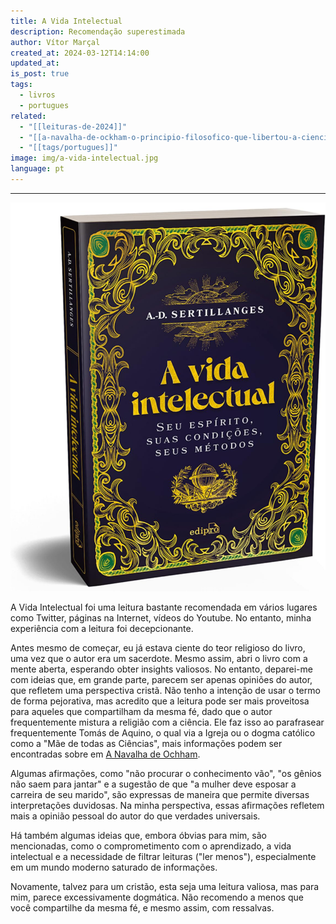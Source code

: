 ```yaml
---
title: A Vida Intelectual
description: Recomendação superestimada
author: Vítor Marçal
created_at: 2024-03-12T14:14:00
updated_at: 
is_post: true
tags:
  - livros
  - portugues
related:
  - "[[leituras-de-2024]]"
  - "[[a-navalha-de-ockham-o-principio-filosofico-que-libertou-a-ciencia-e-ajudou-a-explicar-o-universo]]"
  - "[[tags/portugues]]"
image: img/a-vida-intelectual.jpg
language: pt
---
```

----

![a-vida-intelectual](img/a-vida-intelectual.jpg)

A Vida Intelectual foi uma leitura bastante recomendada em vários lugares  como Twitter, páginas na Internet, vídeos do Youtube. No entanto, minha experiência com a leitura foi decepcionante.

Antes mesmo de começar, eu já estava ciente do teor religioso do livro, uma vez que o autor era um sacerdote. Mesmo assim, abri o livro com a mente aberta, esperando obter insights valiosos. No entanto, deparei-me com ideias que, em grande parte, parecem ser apenas opiniões do autor, que refletem uma perspectiva cristã. Não tenho a intenção de usar o termo de forma pejorativa, mas acredito que a leitura pode ser mais proveitosa para aqueles que compartilham da mesma fé, dado que o autor frequentemente mistura a religião com a ciência. Ele faz isso ao parafrasear frequentemente Tomás de Aquino, o qual via a Igreja ou o dogma católico como a "Mãe de todas as Ciências", mais informações podem ser encontradas sobre em [A Navalha de Ochham](a-navalha-de-ockham-o-principio-filosofico-que-libertou-a-ciencia-e-ajudou-a-explicar-o-universo).

Algumas afirmações, como "não procurar o conhecimento vão", "os gênios não saem para jantar" e a sugestão de que "a mulher deve esposar a carreira de seu marido", são expressas de maneira que permite diversas interpretações duvidosas. Na minha perspectiva, essas afirmações refletem mais a opinião pessoal do autor do que verdades universais.

Há também algumas ideias que, embora óbvias para mim, são mencionadas, como o comprometimento com o aprendizado, a vida intelectual e a necessidade de filtrar leituras ("ler menos"), especialmente em um mundo moderno saturado de informações.

Novamente, talvez para um cristão, esta seja uma leitura valiosa, mas para mim, parece excessivamente dogmática. Não recomendo a menos que você compartilhe da mesma fé, e mesmo assim, com ressalvas.